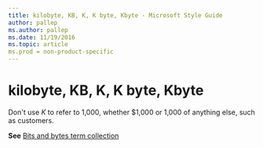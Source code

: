 ```yaml
---
title: kilobyte, KB, K, K byte, Kbyte - Microsoft Style Guide
author: pallep
ms.author: pallep
ms.date: 11/19/2016
ms.topic: article
ms.prod = non-product-specific
---
```


# kilobyte, KB, K, K byte, Kbyte

Don't use *K* to refer to 1,000, whether $1,000 or 1,000 of anything else, such as customers. 

**See** [Bits and bytes term collection](/style-guide/a-z-word-list-term-collections/term-collections/bits-bytes-terms)
